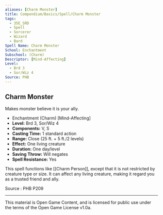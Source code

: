 ```yaml
---
aliases: [Charm Monster]
title: Compendium/Basics/Spell/Charm Monster
tags: 
  - 35E_SRD
  - Spell
  - Sorcerer
  - Wizard
  - Bard
Spell Name: Charm Monster
School: Enchantment
Subschool: (Charm)
Descriptor: [Mind-Affecting]
Level:
  - Brd 3
  - Sor/Wiz 4
Source: PHB
---
```


## Charm Monster

Makes monster believe it is your ally.

*   Enchantment (Charm) [Mind-Affecting]
*   **Level:** Brd 3, Sor/Wiz 4
*   **Components:** V, S
*   **Casting Time:** 1 standard action
*   **Range:** Close (25 ft. + 5 ft./2 levels)
*   **Effect:** One living creature
*   **Duration:** One day/level
*   **Saving Throw:** Will negates
*   **Spell Resistance:** Yes

This spell functions like [[Charm Person]], except that it is not restricted by creature type or size. It can affect any living creature, making it regard you as a trusted friend and ally.

Source : PHB P209

---

This material is Open Game Content, and is licensed for public use under  
the terms of the Open Game License v1.0a.
